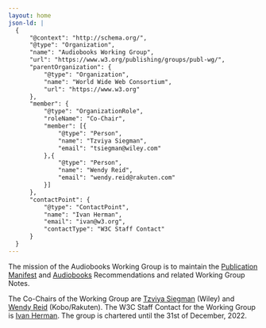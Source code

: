 ```yaml
---
layout: home
json-ld: |
  {
      "@context": "http://schema.org/",
      "@type": "Organization",
      "name": "Audiobooks Working Group",
      "url": "https://www.w3.org/publishing/groups/publ-wg/",
      "parentOrganization": {
          "@type": "Organization",
          "name": "World Wide Web Consortium",
          "url": "https://www.w3.org"
      },
      "member": {
          "@type": "OrganizationRole",
          "roleName": "Co-Chair",
          "member": [{
              "@type": "Person",
              "name": "Tzviya Siegman",
              "email": "tsiegman@wiley.com"
          },{
              "@type": "Person",
              "name": "Wendy Reid",
              "email": "wendy.reid@rakuten.com"
          }]
      },
      "contactPoint": {
          "@type": "ContactPoint",
          "name": "Ivan Herman",
          "email": "ivan@w3.org",
          "contactType": "W3C Staff Contact"
      }
  }
---
```

The mission of the Audiobooks Working Group is to maintain the [Publication Manifest](https://www.w3.org/TR/pub-manifest/) and [Audiobooks](https://www.w3.org/TR/audiobooks/) Recommendations and related Working Group Notes. 

The Co-Chairs of the Working Group are [Tzviya Siegman](mailto:tsiegman@wiley.com)  (Wiley) and [Wendy Reid](mailto:wendy.reid@rakuten.com) (Kobo/Rakuten). The W3C Staff Contact for the Working Group is [Ivan Herman](mailto:ivan@w3.org). The group is chartered until the 31st of December, 2022.


